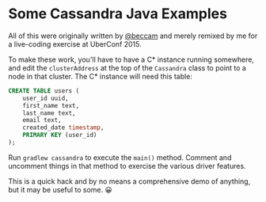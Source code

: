 # Some Cassandra Java Examples

All of this were originally written by [@beccam](https://github.com/beccam) and merely remixed by me for a live-coding exercise at UberConf 2015.

To make these work, you'll have to have a C* instance running somewhere, and edit the `clusterAddress` at the top of the `Cassandra` class to point to a node in that cluster. The C* instance will need this table:

~~~sql
CREATE TABLE users (
    user_id uuid,
    first_name text,
    last_name text,
    email text,
    created_date timestamp,
    PRIMARY KEY (user_id)
);
~~~

Run `gradlew cassandra` to execute the `main()` method. Comment and uncomment things in that method to exercise the various driver features.

This is a quick hack and by no means a comprehensive demo of anything, but it may be useful to some. :grinning:
